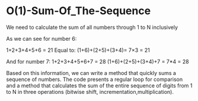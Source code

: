 # O(1)-Sum-Of_The-Sequence

We need to calculate the sum of all numbers through 1 to N inclusively

As we can see for number 6: 

1+2+3+4+5+6 = 21
Equal to:
(1+6)+(2+5)+(3+4)= 7×3 = 21

And for number 7:
1+2+3+4+5+6+7 = 28
(1+6)+(2+5)+(3+4)+7 = 7*4 = 28

Based on this information, we can write a method that quickly sums a sequence of numbers.
The code presents a regular loop for comparison and a method that calculates the sum of the 
entire sequence of digits from 1 to N in three operations (bitwise shift, incrementation,multiplication).
